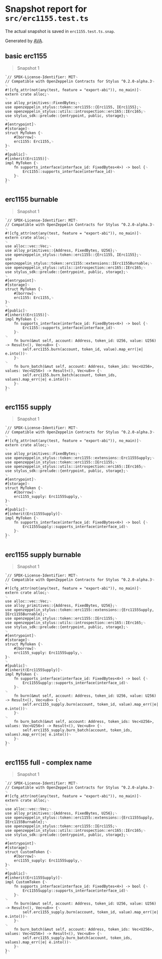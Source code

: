 # Snapshot report for `src/erc1155.test.ts`

The actual snapshot is saved in `erc1155.test.ts.snap`.

Generated by [AVA](https://avajs.dev).

## basic erc1155

> Snapshot 1

    `// SPDX-License-Identifier: MIT␊
    // Compatible with OpenZeppelin Contracts for Stylus ^0.2.0-alpha.3␊
    ␊
    #![cfg_attr(not(any(test, feature = "export-abi")), no_main)]␊
    extern crate alloc;␊
    ␊
    use alloy_primitives::FixedBytes;␊
    use openzeppelin_stylus::token::erc1155::{Erc1155, IErc1155};␊
    use openzeppelin_stylus::utils::introspection::erc165::IErc165;␊
    use stylus_sdk::prelude::{entrypoint, public, storage};␊
    ␊
    #[entrypoint]␊
    #[storage]␊
    struct MyToken {␊
        #[borrow]␊
        erc1155: Erc1155,␊
    }␊
    ␊
    #[public]␊
    #[inherit(Erc1155)]␊
    impl MyToken {␊
        fn supports_interface(interface_id: FixedBytes<4>) -> bool {␊
            Erc1155::supports_interface(interface_id)␊
        }␊
    }␊
    `

## erc1155 burnable

> Snapshot 1

    `// SPDX-License-Identifier: MIT␊
    // Compatible with OpenZeppelin Contracts for Stylus ^0.2.0-alpha.3␊
    ␊
    #![cfg_attr(not(any(test, feature = "export-abi")), no_main)]␊
    extern crate alloc;␊
    ␊
    use alloc::vec::Vec;␊
    use alloy_primitives::{Address, FixedBytes, U256};␊
    use openzeppelin_stylus::token::erc1155::{Erc1155, IErc1155};␊
    use openzeppelin_stylus::token::erc1155::extensions::IErc1155Burnable;␊
    use openzeppelin_stylus::utils::introspection::erc165::IErc165;␊
    use stylus_sdk::prelude::{entrypoint, public, storage};␊
    ␊
    #[entrypoint]␊
    #[storage]␊
    struct MyToken {␊
        #[borrow]␊
        erc1155: Erc1155,␊
    }␊
    ␊
    #[public]␊
    #[inherit(Erc1155)]␊
    impl MyToken {␊
        fn supports_interface(interface_id: FixedBytes<4>) -> bool {␊
            Erc1155::supports_interface(interface_id)␊
        }␊
    ␊
        fn burn(&mut self, account: Address, token_id: U256, value: U256) -> Result<(), Vec<u8>> {␊
            self.erc1155.burn(account, token_id, value).map_err(|e| e.into())␊
        }␊
    ␊
        fn burn_batch(&mut self, account: Address, token_ids: Vec<U256>, values: Vec<U256>) -> Result<(), Vec<u8>> {␊
            self.erc1155.burn_batch(account, token_ids, values).map_err(|e| e.into())␊
        }␊
    }␊
    `

## erc1155 supply

> Snapshot 1

    `// SPDX-License-Identifier: MIT␊
    // Compatible with OpenZeppelin Contracts for Stylus ^0.2.0-alpha.3␊
    ␊
    #![cfg_attr(not(any(test, feature = "export-abi")), no_main)]␊
    extern crate alloc;␊
    ␊
    use alloy_primitives::FixedBytes;␊
    use openzeppelin_stylus::token::erc1155::extensions::Erc1155Supply;␊
    use openzeppelin_stylus::token::erc1155::IErc1155;␊
    use openzeppelin_stylus::utils::introspection::erc165::IErc165;␊
    use stylus_sdk::prelude::{entrypoint, public, storage};␊
    ␊
    #[entrypoint]␊
    #[storage]␊
    struct MyToken {␊
        #[borrow]␊
        erc1155_supply: Erc1155Supply,␊
    }␊
    ␊
    #[public]␊
    #[inherit(Erc1155Supply)]␊
    impl MyToken {␊
        fn supports_interface(interface_id: FixedBytes<4>) -> bool {␊
            Erc1155Supply::supports_interface(interface_id)␊
        }␊
    }␊
    `

## erc1155 supply burnable

> Snapshot 1

    `// SPDX-License-Identifier: MIT␊
    // Compatible with OpenZeppelin Contracts for Stylus ^0.2.0-alpha.3␊
    ␊
    #![cfg_attr(not(any(test, feature = "export-abi")), no_main)]␊
    extern crate alloc;␊
    ␊
    use alloc::vec::Vec;␊
    use alloy_primitives::{Address, FixedBytes, U256};␊
    use openzeppelin_stylus::token::erc1155::extensions::{Erc1155Supply, IErc1155Burnable};␊
    use openzeppelin_stylus::token::erc1155::IErc1155;␊
    use openzeppelin_stylus::utils::introspection::erc165::IErc165;␊
    use stylus_sdk::prelude::{entrypoint, public, storage};␊
    ␊
    #[entrypoint]␊
    #[storage]␊
    struct MyToken {␊
        #[borrow]␊
        erc1155_supply: Erc1155Supply,␊
    }␊
    ␊
    #[public]␊
    #[inherit(Erc1155Supply)]␊
    impl MyToken {␊
        fn supports_interface(interface_id: FixedBytes<4>) -> bool {␊
            Erc1155Supply::supports_interface(interface_id)␊
        }␊
    ␊
        fn burn(&mut self, account: Address, token_id: U256, value: U256) -> Result<(), Vec<u8>> {␊
            self.erc1155_supply.burn(account, token_id, value).map_err(|e| e.into())␊
        }␊
    ␊
        fn burn_batch(&mut self, account: Address, token_ids: Vec<U256>, values: Vec<U256>) -> Result<(), Vec<u8>> {␊
            self.erc1155_supply.burn_batch(account, token_ids, values).map_err(|e| e.into())␊
        }␊
    }␊
    `

## erc1155 full - complex name

> Snapshot 1

    `// SPDX-License-Identifier: MIT␊
    // Compatible with OpenZeppelin Contracts for Stylus ^0.2.0-alpha.3␊
    ␊
    #![cfg_attr(not(any(test, feature = "export-abi")), no_main)]␊
    extern crate alloc;␊
    ␊
    use alloc::vec::Vec;␊
    use alloy_primitives::{Address, FixedBytes, U256};␊
    use openzeppelin_stylus::token::erc1155::extensions::{Erc1155Supply, IErc1155Burnable};␊
    use openzeppelin_stylus::token::erc1155::IErc1155;␊
    use openzeppelin_stylus::utils::introspection::erc165::IErc165;␊
    use stylus_sdk::prelude::{entrypoint, public, storage};␊
    ␊
    #[entrypoint]␊
    #[storage]␊
    struct CustomToken {␊
        #[borrow]␊
        erc1155_supply: Erc1155Supply,␊
    }␊
    ␊
    #[public]␊
    #[inherit(Erc1155Supply)]␊
    impl CustomToken {␊
        fn supports_interface(interface_id: FixedBytes<4>) -> bool {␊
            Erc1155Supply::supports_interface(interface_id)␊
        }␊
    ␊
        fn burn(&mut self, account: Address, token_id: U256, value: U256) -> Result<(), Vec<u8>> {␊
            self.erc1155_supply.burn(account, token_id, value).map_err(|e| e.into())␊
        }␊
    ␊
        fn burn_batch(&mut self, account: Address, token_ids: Vec<U256>, values: Vec<U256>) -> Result<(), Vec<u8>> {␊
            self.erc1155_supply.burn_batch(account, token_ids, values).map_err(|e| e.into())␊
        }␊
    }␊
    `

